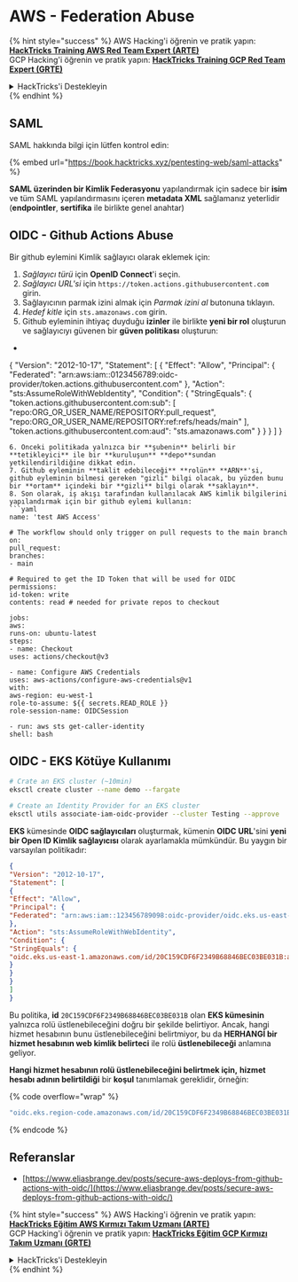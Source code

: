 # AWS - Federation Abuse

{% hint style="success" %}
AWS Hacking'i öğrenin ve pratik yapın:<img src="../../../.gitbook/assets/image (1) (1) (1) (1).png" alt="" data-size="line">[**HackTricks Training AWS Red Team Expert (ARTE)**](https://training.hacktricks.xyz/courses/arte)<img src="../../../.gitbook/assets/image (1) (1) (1) (1).png" alt="" data-size="line">\
GCP Hacking'i öğrenin ve pratik yapın: <img src="../../../.gitbook/assets/image (2) (1).png" alt="" data-size="line">[**HackTricks Training GCP Red Team Expert (GRTE)**<img src="../../../.gitbook/assets/image (2) (1).png" alt="" data-size="line">](https://training.hacktricks.xyz/courses/grte)

<details>

<summary>HackTricks'i Destekleyin</summary>

* [**abonelik planlarını**](https://github.com/sponsors/carlospolop) kontrol edin!
* **💬 [**Discord grubuna**](https://discord.gg/hRep4RUj7f) veya [**telegram grubuna**](https://t.me/peass) katılın ya da **Twitter**'da **bizi takip edin** 🐦 [**@hacktricks\_live**](https://twitter.com/hacktricks_live)**.**
* **Hacking ipuçlarını paylaşmak için** [**HackTricks**](https://github.com/carlospolop/hacktricks) ve [**HackTricks Cloud**](https://github.com/carlospolop/hacktricks-cloud) github reposuna PR gönderin.

</details>
{% endhint %}

## SAML

SAML hakkında bilgi için lütfen kontrol edin:

{% embed url="https://book.hacktricks.xyz/pentesting-web/saml-attacks" %}

**SAML üzerinden bir Kimlik Federasyonu** yapılandırmak için sadece bir **isim** ve tüm SAML yapılandırmasını içeren **metadata XML** sağlamanız yeterlidir (**endpointler**, **sertifika** ile birlikte genel anahtar)

## OIDC - Github Actions Abuse

Bir github eylemini Kimlik sağlayıcı olarak eklemek için:

1. _Sağlayıcı türü_ için **OpenID Connect**'i seçin.
2. _Sağlayıcı URL'si_ için `https://token.actions.githubusercontent.com` girin.
3. Sağlayıcının parmak izini almak için _Parmak izini al_ butonuna tıklayın.
4. _Hedef kitle_ için `sts.amazonaws.com` girin.
5. Github eyleminin ihtiyaç duyduğu **izinler** ile birlikte **yeni bir rol** oluşturun ve sağlayıcıyı güvenen bir **güven politikası** oluşturun:
* ```json
{
"Version": "2012-10-17",
"Statement": [
{
"Effect": "Allow",
"Principal": {
"Federated": "arn:aws:iam::0123456789:oidc-provider/token.actions.githubusercontent.com"
},
"Action": "sts:AssumeRoleWithWebIdentity",
"Condition": {
"StringEquals": {
"token.actions.githubusercontent.com:sub": [
"repo:ORG_OR_USER_NAME/REPOSITORY:pull_request",
"repo:ORG_OR_USER_NAME/REPOSITORY:ref:refs/heads/main"
],
"token.actions.githubusercontent.com:aud": "sts.amazonaws.com"
}
}
}
]
}
```
6. Önceki politikada yalnızca bir **şubenin** belirli bir **tetikleyici** ile bir **kuruluşun** **depo**sundan yetkilendirildiğine dikkat edin.
7. Github eyleminin **taklit edebileceği** **rolün** **ARN**'si, github eyleminin bilmesi gereken "gizli" bilgi olacak, bu yüzden bunu bir **ortam** içindeki bir **gizli** bilgi olarak **saklayın**.
8. Son olarak, iş akışı tarafından kullanılacak AWS kimlik bilgilerini yapılandırmak için bir github eylemi kullanın:
```yaml
name: 'test AWS Access'

# The workflow should only trigger on pull requests to the main branch
on:
pull_request:
branches:
- main

# Required to get the ID Token that will be used for OIDC
permissions:
id-token: write
contents: read # needed for private repos to checkout

jobs:
aws:
runs-on: ubuntu-latest
steps:
- name: Checkout
uses: actions/checkout@v3

- name: Configure AWS Credentials
uses: aws-actions/configure-aws-credentials@v1
with:
aws-region: eu-west-1
role-to-assume: ${{ secrets.READ_ROLE }}
role-session-name: OIDCSession

- run: aws sts get-caller-identity
shell: bash
```
## OIDC - EKS Kötüye Kullanımı
```bash
# Crate an EKS cluster (~10min)
eksctl create cluster --name demo --fargate
```

```bash
# Create an Identity Provider for an EKS cluster
eksctl utils associate-iam-oidc-provider --cluster Testing --approve
```
**EKS** kümesinde **OIDC sağlayıcıları** oluşturmak, kümenin **OIDC URL**'sini **yeni bir Open ID Kimlik sağlayıcısı** olarak ayarlamakla mümkündür. Bu yaygın bir varsayılan politikadır:
```json
{
"Version": "2012-10-17",
"Statement": [
{
"Effect": "Allow",
"Principal": {
"Federated": "arn:aws:iam::123456789098:oidc-provider/oidc.eks.us-east-1.amazonaws.com/id/20C159CDF6F2349B68846BEC03BE031B"
},
"Action": "sts:AssumeRoleWithWebIdentity",
"Condition": {
"StringEquals": {
"oidc.eks.us-east-1.amazonaws.com/id/20C159CDF6F2349B68846BEC03BE031B:aud": "sts.amazonaws.com"
}
}
}
]
}
```
Bu politika, **id** `20C159CDF6F2349B68846BEC03BE031B` olan **EKS kümesinin** yalnızca rolü üstlenebileceğini doğru bir şekilde belirtiyor. Ancak, hangi hizmet hesabının bunu üstlenebileceğini belirtmiyor, bu da **HERHANGİ bir hizmet hesabının web kimlik belirteci** ile rolü **üstlenebileceği** anlamına geliyor.

**Hangi hizmet hesabının rolü üstlenebileceğini belirtmek için,** **hizmet hesabı adının belirtildiği** bir **koşul** tanımlamak gereklidir, örneğin: 

{% code overflow="wrap" %}
```bash
"oidc.eks.region-code.amazonaws.com/id/20C159CDF6F2349B68846BEC03BE031B:sub": "system:serviceaccount:default:my-service-account",
```
{% endcode %}

## Referanslar

* [https://www.eliasbrange.dev/posts/secure-aws-deploys-from-github-actions-with-oidc/](https://www.eliasbrange.dev/posts/secure-aws-deploys-from-github-actions-with-oidc/)

{% hint style="success" %}
AWS Hacking'i öğrenin ve pratik yapın:<img src="../../../.gitbook/assets/image (1) (1) (1) (1).png" alt="" data-size="line">[**HackTricks Eğitim AWS Kırmızı Takım Uzmanı (ARTE)**](https://training.hacktricks.xyz/courses/arte)<img src="../../../.gitbook/assets/image (1) (1) (1) (1).png" alt="" data-size="line">\
GCP Hacking'i öğrenin ve pratik yapın: <img src="../../../.gitbook/assets/image (2) (1).png" alt="" data-size="line">[**HackTricks Eğitim GCP Kırmızı Takım Uzmanı (GRTE)**<img src="../../../.gitbook/assets/image (2) (1).png" alt="" data-size="line">](https://training.hacktricks.xyz/courses/grte)

<details>

<summary>HackTricks'i Destekleyin</summary>

* [**abonelik planlarını**](https://github.com/sponsors/carlospolop) kontrol edin!
* **💬 [**Discord grubuna**](https://discord.gg/hRep4RUj7f) veya [**telegram grubuna**](https://t.me/peass) katılın ya da **Twitter'da** 🐦 [**@hacktricks\_live**](https://twitter.com/hacktricks_live)**'i takip edin.**
* **Hacking ipuçlarını paylaşmak için** [**HackTricks**](https://github.com/carlospolop/hacktricks) ve [**HackTricks Cloud**](https://github.com/carlospolop/hacktricks-cloud) github reposuna PR gönderin.

</details>
{% endhint %}
